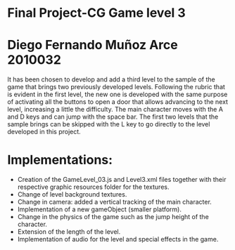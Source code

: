 # Final Project-CG Game level 3
# Diego Fernando Muñoz Arce 2010032
It has been chosen to develop and add a third level to the sample of the game that brings two previously developed levels. Following the rubric that is evident in the first level, the new one is developed with the same purpose of activating all the buttons to open a door that allows advancing to the next level, increasing a little the difficulty. The main character moves with the A and D keys and can jump with the space bar. The first two levels that the sample brings can be skipped with the L key to go directly to the level developed in this project.

# Implementations:
- Creation of the GameLevel_03.js and Level3.xml files together with their respective graphic resources folder for the textures.
- Change of level background textures.
- Change in camera: added a vertical tracking of the main character.
- Implementation of a new gameObject (smaller platform).
- Change in the physics of the game such as the jump height of the character.
- Extension of the length of the level.
- Implementation of audio for the level and special effects in the game.
